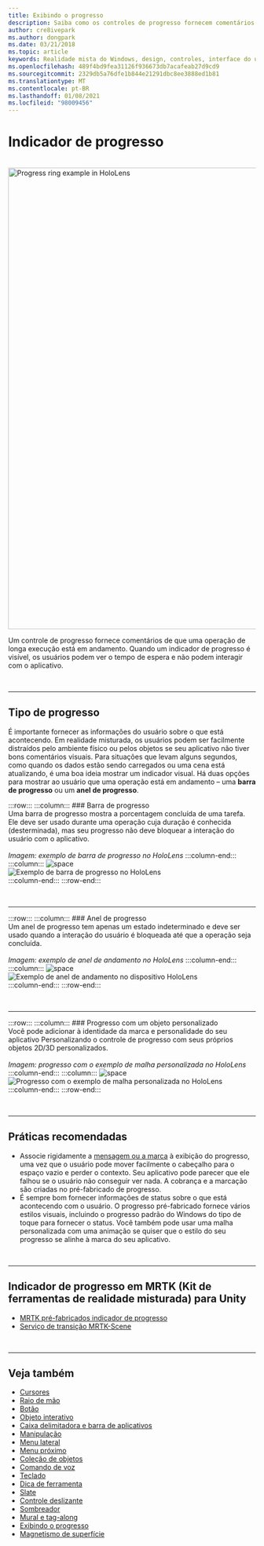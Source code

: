 ```yaml
---
title: Exibindo o progresso
description: Saiba como os controles de progresso fornecem comentários ao usuário de que uma operação de longa execução está em andamento em seus aplicativos de realidade misturada.
author: cre8ivepark
ms.author: dongpark
ms.date: 03/21/2018
ms.topic: article
keywords: Realidade mista do Windows, design, controles, interface do usuário, UX, indicador de progresso, headset de realidade misturada, headset de realidade mista do Windows, headset da realidade virtual, HoloLens, MRTK, kit de ferramentas da realidade misturada
ms.openlocfilehash: 489f4bd9fea31126f936673db7acafeab27d9cd9
ms.sourcegitcommit: 2329db5a76dfe1b844e21291dbc8ee3888ed1b81
ms.translationtype: MT
ms.contentlocale: pt-BR
ms.lasthandoff: 01/08/2021
ms.locfileid: "98009456"
---
```

# <a name="progress-indicator"></a>Indicador de progresso

<br>

<img src="images/MRTK_ProgressIndicator.gif" alt="Progress ring example in HoloLens" width="940px">

Um controle de progresso fornece comentários de que uma operação de longa execução está em andamento. Quando um indicador de progresso é visível, os usuários podem ver o tempo de espera e não podem interagir com o aplicativo.

<br>

---

## <a name="types-of-progress"></a>Tipo de progresso

É importante fornecer as informações do usuário sobre o que está acontecendo. Em realidade misturada, os usuários podem ser facilmente distraídos pelo ambiente físico ou pelos objetos se seu aplicativo não tiver bons comentários visuais. Para situações que levam alguns segundos, como quando os dados estão sendo carregados ou uma cena está atualizando, é uma boa ideia mostrar um indicador visual. Há duas opções para mostrar ao usuário que uma operação está em andamento – uma **barra de progresso** ou um **anel de progresso**.

:::row:::
    :::column:::
        ### <a name="progress-barbr"></a>Barra de progresso<br>
        Uma barra de progresso mostra a porcentagem concluída de uma tarefa. Ele deve ser usado durante uma operação cuja duração é conhecida (desterminada), mas seu progresso não deve bloquear a interação do usuário com o aplicativo.<br>
        <br>
        *Imagem: exemplo de barra de progresso no HoloLens*
    :::column-end:::
        :::column:::
        ![space](images/spacer-20x582.png)<br>
       ![Exemplo de barra de progresso no HoloLens](images/640px-progressbar.jpg)<br>
    :::column-end:::
:::row-end:::

<br>

---

:::row:::
    :::column:::
        ### <a name="progress-ringbr"></a>Anel de progresso<br>
        Um anel de progresso tem apenas um estado indeterminado e deve ser usado quando a interação do usuário é bloqueada até que a operação seja concluída.<br>
        <br>
        *Imagem: exemplo de anel de andamento no HoloLens*
    :::column-end:::
        :::column:::
        ![space](images/spacer-20x582.png)<br>
       ![Exemplo de anel de andamento no dispositivo HoloLens](images/640px-progressring.jpg)<br>
    :::column-end:::
:::row-end:::

<br>

---

:::row:::
    :::column:::
        ### <a name="progress-with-a-custom-objectbr"></a>Progresso com um objeto personalizado<br>
        Você pode adicionar à identidade da marca e personalidade do seu aplicativo Personalizando o controle de progresso com seus próprios objetos 2D/3D personalizados.<br>
        <br>
        *Imagem: progresso com o exemplo de malha personalizada no HoloLens*
    :::column-end:::
        :::column:::
        ![space](images/spacer-20x582.png)<br>
       ![Progresso com o exemplo de malha personalizada no HoloLens](images/640px-progresscustom.jpg)<br>
    :::column-end:::
:::row-end:::

<br>

---

## <a name="best-practices"></a>Práticas recomendadas
* Associe rigidamente a [mensagem ou a marca](billboarding-and-tag-along.md) à exibição do progresso, uma vez que o usuário pode mover facilmente o cabeçalho para o espaço vazio e perder o contexto. Seu aplicativo pode parecer que ele falhou se o usuário não conseguir ver nada. A cobrança e a marcação são criadas no pré-fabricado de progresso.
* É sempre bom fornecer informações de status sobre o que está acontecendo com o usuário. O progresso pré-fabricado fornece vários estilos visuais, incluindo o progresso padrão do Windows do tipo de toque para fornecer o status. Você também pode usar uma malha personalizada com uma animação se quiser que o estilo do seu progresso se alinhe à marca do seu aplicativo.

<br>

---

## <a name="progress-indicator-in-mrtk-mixed-reality-toolkit-for-unity"></a>Indicador de progresso em MRTK (Kit de ferramentas de realidade misturada) para Unity

* [MRTK pré-fabricados indicador de progresso](https://github.com/microsoft/MixedRealityToolkit-Unity/tree/mrtk_release/Assets/MRTK/SDK/Features/UX/Prefabs/ProgressIndicators)
* [Serviço de transição MRTK-Scene](https://microsoft.github.io/MixedRealityToolkit-Unity/Documentation/Extensions/SceneTransitionService/SceneTransitionServiceOverview.html)


<br>

---

## <a name="see-also"></a>Veja também

* [Cursores](cursors.md)
* [Raio de mão](point-and-commit.md)
* [Botão](button.md)
* [Objeto interativo](interactable-object.md)
* [Caixa delimitadora e barra de aplicativos](app-bar-and-bounding-box.md)
* [Manipulação](direct-manipulation.md)
* [Menu lateral](hand-menu.md)
* [Menu próximo](near-menu.md)
* [Coleção de objetos](object-collection.md)
* [Comando de voz](voice-input.md)
* [Teclado](keyboard.md)
* [Dica de ferramenta](tooltip.md)
* [Slate](slate.md)
* [Controle deslizante](slider.md)
* [Sombreador](shader.md)
* [Mural e tag-along](billboarding-and-tag-along.md)
* [Exibindo o progresso](progress.md)
* [Magnetismo de superfície](surface-magnetism.md)
